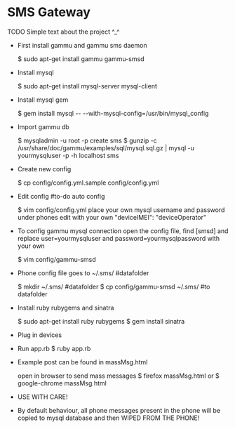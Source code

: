 SMS Gateway
===========

TODO Simple text about the project ^_^

* First install gammu and gammu sms daemon 

  $ sudo apt-get install gammu gammu-smsd

* Install mysql

  $ sudo apt-get install mysql-server mysql-client

* Install mysql gem

  $ gem install mysql -- --with-mysql-config=/usr/bin/mysql_config

* Import gammu db

  $ mysqladmin -u root -p create sms
  $ gunzip -c /usr/share/doc/gammu/examples/sql/mysql.sql.gz | mysql -u yourmysqluser -p -h localhost sms

* Create new config

  $ cp config/config.yml.sample config/config.yml

* Edit config #to-do auto config

  $ vim config/config.yml
  place your own mysql username and password  
  under phones edit with your own
               "deviceIMEI": "deviceOperator"

* To config gammu mysql connection open the config file, find [smsd] and replace user=yourmysqluser and password=yourmysqlpassword with your own

  $ vim config/gammu-smsd

* Phone config file goes to ~/.sms/ #datafolder

  $ mkdir ~/.sms/ #datafolder
  $ cp config/gammu-smsd ~/.sms/ #to datafolder

* Install ruby rubygems and sinatra

  $ sudo apt-get install ruby rubygems
  $ gem install sinatra

* Plug in devices

* Run app.rb
  $ ruby app.rb

* Example post can be found in massMsg.html
  
  open in browser to send mass messages
  $ firefox massMsg.html
  or
  $ google-chrome massMsg.html

* USE WITH CARE!
* By default behaviour, all phone messages present in the phone will be copied to mysql database and then WIPED FROM THE PHONE!

